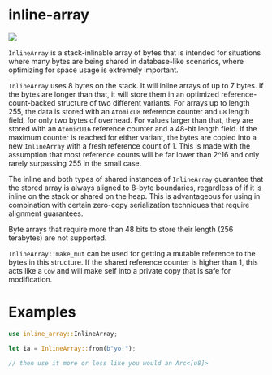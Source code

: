 # inline-array

<a href="https://docs.rs/inline-array"><img src="https://docs.rs/inline-array/badge.svg"></a>

`InlineArray` is a stack-inlinable array of bytes that is intended for situations where many bytes
are being shared in database-like scenarios, where optimizing for space usage is extremely
important.

`InlineArray` uses 8 bytes on the stack. It will inline arrays of up to 7 bytes. If the bytes
are longer than that, it will store them in an optimized reference-count-backed structure of
two different variants. For arrays up to length 255, the data is stored with an `AtomicU8`
reference counter and `u8` length field, for only two bytes of overhead. For values larger
than that, they are stored with an `AtomicU16` reference counter and a 48-bit length field.
If the maximum counter is reached for either variant, the bytes are copied into a new
`InlineArray` with a fresh reference count of 1. This is made with the assumption that most
reference counts will be far lower than 2^16 and only rarely surpassing 255 in the small case.

The inline and both types of shared instances of `InlineArray` guarantee that the stored array is
always aligned to 8-byte boundaries, regardless of if it is inline on the stack or
shared on the heap. This is advantageous for using in combination with certain
zero-copy serialization techniques that require alignment guarantees.

Byte arrays that require more than 48 bits to store their length (256 terabytes) are not supported.

`InlineArray::make_mut` can be used for getting a mutable reference to the bytes in this
structure. If the shared reference counter is higher than  1, this acts like a `Cow` and
will make self into a private copy that is safe for modification.

# Examples

```rust
use inline_array::InlineArray;

let ia = InlineArray::from(b"yo!");

// then use it more or less like you would an Arc<[u8]>
```

